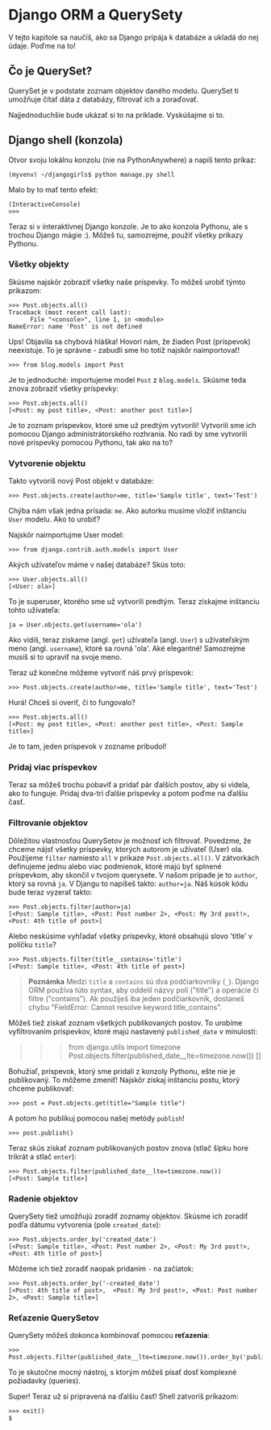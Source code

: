 # Django ORM a QuerySety

V tejto kapitole sa naučíš, ako sa Django pripája k databáze a ukladá do nej údaje. Poďme na to!

## Čo je QuerySet?

QuerySet je v podstate zoznam objektov daného modelu. QuerySet ti umožňuje čítať dáta z databázy, filtrovať ich a zoraďovať.

Najjednoduchšie bude ukázať si to na príklade. Vyskúšajme si to.

## Django shell (konzola)

Otvor svoju lokálnu konzolu (nie na PythonAnywhere) a napíš tento príkaz:

    (myvenv) ~/djangogirls$ python manage.py shell
    

Malo by to mať tento efekt:

    (InteractiveConsole)
    >>>
    

Teraz si v interaktívnej Django konzole. Je to ako konzola Pythonu, ale s trochou Django mágie :). Môžeš tu, samozrejme, použiť všetky príkazy Pythonu.

### Všetky objekty

Skúsme najskôr zobraziť všetky naše príspevky. To môžeš urobiť týmto príkazom:

    >>> Post.objects.all()
    Traceback (most recent call last):
          File "<console>", line 1, in <module>
    NameError: name 'Post' is not defined
    

Ups! Objavila sa chybová hláška! Hovorí nám, že žiaden Post (príspevok) neexistuje. To je správne - zabudli sme ho totiž najskôr naimportovať!

    >>> from blog.models import Post
    

Je to jednoduché: importujeme model `Post` z `blog.models`. Skúsme teda znova zobraziť všetky príspevky:

    >>> Post.objects.all()
    [<Post: my post title>, <Post: another post title>]
    

Je to zoznam príspevkov, ktoré sme už predtým vytvorili! Vytvorili sme ich pomocou Django administrátorského rozhrania. No radi by sme vytvorili nové príspevky pomocou Pythonu, tak ako na to?

### Vytvorenie objektu

Takto vytvoríš nový Post objekt v databáze:

    >>> Post.objects.create(author=me, title='Sample title', text='Test')
    

Chýba nám však jedna prísada: `me`. Ako autorku musíme vložiť inštanciu `User` modelu. Ako to urobiť?

Najskôr naimportujme User model:

    >>> from django.contrib.auth.models import User
    

Akých užívateľov máme v našej databáze? Skús toto:

    >>> User.objects.all()
    [<User: ola>]
    

To je superuser, ktorého sme už vytvorili predtým. Teraz získajme inštanciu tohto užívateľa:

    ja = User.objects.get(username='ola')
    

Ako vidíš, teraz získame (angl. `get`) užívateľa (angl. `User`) s užívateľským meno (angl. `username`), ktoré sa rovná 'ola'. Aké elegantné! Samozrejme musíš si to upraviť na svoje meno.

Teraz už konečne môžeme vytvoriť náš prvý príspevok:

    >>> Post.objects.create(author=me, title='Sample title', text='Test')
    

Hurá! Chceš si overiť, či to fungovalo?

    >>> Post.objects.all()
    [<Post: my post title>, <Post: another post title>, <Post: Sample title>]
    

Je to tam, jeden príspevok v zozname pribudol!

### Pridaj viac príspevkov

Teraz sa môžeš trochu pobaviť a pridať pár ďalších postov, aby si videla, ako to funguje. Pridaj dva-tri ďalšie príspevky a potom poďme na ďalšiu časť.

### Filtrovanie objektov

Dôležitou vlastnosťou QuerySetov je možnosť ich filtrovať. Povedzme, že chceme nájsť všetky príspevky, ktorých autorom je užívateľ (User) ola. Použijeme `filter` namiesto `all` v príkaze `Post.objects.all()`. V zátvorkách definujeme jednu alebo viac podmienok, ktoré majú byť splnené príspevkom, aby skončil v tvojom querysete. V našom prípade je to `author`, ktorý sa rovná `ja`. V Djangu to napíšeš takto: `author=ja`. Náš kúsok kódu bude teraz vyzerať takto:

    >>> Post.objects.filter(author=ja)
    [<Post: Sample title>, <Post: Post number 2>, <Post: My 3rd post!>, <Post: 4th title of post>]
    

Alebo neskúsime vyhľadať všetky príspevky, ktoré obsahujú slovo 'title' v políčku `title`?

    >>> Post.objects.filter(title__contains='title')
    [<Post: Sample title>, <Post: 4th title of post>]
    

> **Poznámka** Medzi `title` a `contains` sú dva podčiarkovníky (`_`). Django ORM používa túto syntax, aby oddelil názvy polí ("title") a operácie či filtre ("contains"). Ak použiješ iba jeden podčiarkovník, dostaneš chybu "FieldError: Cannot resolve keyword title_contains".

Môžeš tiež získať zoznam všetkých publikovaných postov. To urobíme vyfiltrovaním príspevkov, ktoré majú nastavený `published_date` v minulosti:

> > > from django.utils import timezone Post.objects.filter(published_date__lte=timezone.now()) []

Bohužiaľ, príspevok, ktorý sme pridali z konzoly Pythonu, ešte nie je publikovaný. To môžeme zmeniť! Najskôr získaj inštanciu postu, ktorý chceme publikovať:

    >>> post = Post.objects.get(title="Sample title")
    

A potom ho publikuj pomocou našej metódy `publish`!

    >>> post.publish()
    

Teraz skús získať zoznam publikovaných postov znova (stlač šípku hore trikrát a stlač `enter`):

    >>> Post.objects.filter(published_date__lte=timezone.now())
    [<Post: Sample title>]
    

### Radenie objektov

QuerySety tiež umožňujú zoradiť zoznamy objektov. Skúsme ich zoradiť podľa dátumu vytvorenia (pole `created_date`):

    >>> Post.objects.order_by('created_date')
    [<Post: Sample title>, <Post: Post number 2>, <Post: My 3rd post!>, <Post: 4th title of post>]
    

Môžeme ich tiež zoradiť naopak pridaním `-` na začiatok:

    >>> Post.objects.order_by('-created_date')
    [<Post: 4th title of post>,  <Post: My 3rd post!>, <Post: Post number 2>, <Post: Sample title>]
    

### Reťazenie QuerySetov

QuerySety môžeš dokonca kombinovať pomocou **reťazenia**:

    >>> Post.objects.filter(published_date__lte=timezone.now()).order_by('published_date')
    

To je skutočne mocný nástroj, s ktorým môžeš písať dosť komplexné požiadavky (queries).

Super! Teraz už si pripravená na ďalšiu časť! Shell zatvoríš príkazom:

    >>> exit()
    $